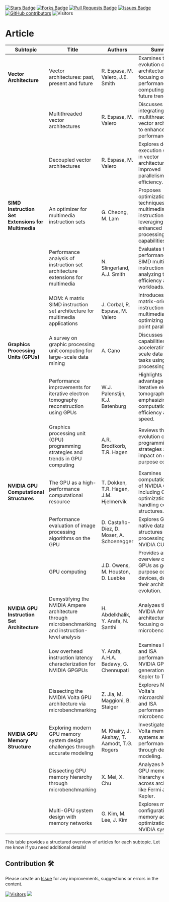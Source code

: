 <a href="https://github.com/drshahizan/project-management/stargazers"><img src="https://img.shields.io/github/stars/drshahizan/project-management" alt="Stars Badge"/></a>
<a href="https://github.com/drshahizan/project-management/network/members"><img src="https://img.shields.io/github/forks/drshahizan/project-management" alt="Forks Badge"/></a>
<a href="https://github.com/drshahizan/project-management/pulls"><img src="https://img.shields.io/github/issues-pr/drshahizan/project-management" alt="Pull Requests Badge"/></a>
<a href="https://github.com/drshahizan/project-management"><img src="https://img.shields.io/github/issues/drshahizan/project-management" alt="Issues Badge"/></a>
<a href="https://github.com/drshahizan/project-management/graphs/contributors"><img alt="GitHub contributors" src="https://img.shields.io/github/contributors/drshahizan/project-management?color=2b9348"></a>
![Visitors](https://api.visitorbadge.io/api/visitors?path=https%3A%2F%2Fgithub.com%2Fdrshahizan%2Fproject-management&labelColor=%23d9e3f0&countColor=%23697689&style=flat)

# Article

| **Subtopic**                             | **Title**                                                                                      | **Authors**                          | **Summary**                                                                                                                                               | **Link**                                                                                   |
|------------------------------------------|----------------------------------------------------------------------------------------------|--------------------------------------|-----------------------------------------------------------------------------------------------------------------------------------------------------------|-------------------------------------------------------------------------------------------|
| **Vector Architecture**                  | Vector architectures: past, present and future                                               | R. Espasa, M. Valero, J.E. Smith    | Examines the evolution of vector architectures, focusing on high-performance computing and future trends.                                                 | [Read Article](https://dl.acm.org/doi/pdf/10.1145/277830.277935)                          |
|                                          | Multithreaded vector architectures                                                          | R. Espasa, M. Valero                | Discusses integrating multithreading into vector architectures to enhance system performance.                                                              | [Read Article](https://upcommons.upc.edu/bitstream/handle/2117/109147/00569677.pdf)       |
|                                          | Decoupled vector architectures                                                              | R. Espasa, M. Valero                | Explores decoupled execution strategies in vector architectures for improved parallelism and efficiency.                                                   | [Read Article](https://upcommons.upc.edu/bitstream/handle/2117/112019/00501193.pdf)       |
| **SIMD Instruction Set Extensions for Multimedia** | An optimizer for multimedia instruction sets                                                | G. Cheong, M. Lam                   | Proposes optimization techniques for multimedia instruction sets, leveraging SIMD for enhanced processing capabilities.                                     | [Read Article](https://citeseerx.ist.psu.edu/document?repid=rep1&type=pdf&doi=f399b7ee40ba344e9da6c4751743459b9416e8c0) |
|                                          | Performance analysis of instruction set architecture extensions for multimedia              | N. Slingerland, A.J. Smith          | Evaluates the performance of SIMD multimedia instruction sets, analyzing their efficiency across workloads.                                                 | [Read Article](https://people.eecs.berkeley.edu/~slingn/publications/mm_isa_perf/mm_isa_perf_msp3.pdf) |
|                                          | MOM: A matrix SIMD instruction set architecture for multimedia applications                 | J. Corbal, R. Espasa, M. Valero     | Introduces a SIMD matrix-oriented instruction set for multimedia, optimizing floating-point parallelism.                                                    | [Read Article](https://dl.acm.org/doi/pdf/10.1145/331532.331547)                          |
| **Graphics Processing Units (GPUs)**     | A survey on graphic processing unit computing for large-scale data mining                   | A. Cano                             | Discusses GPU capabilities in accelerating large-scale data mining tasks using parallel processing.                                                         | [Read Article](https://www.researchgate.net/publication/320806445_A_survey_on_graphic_processing_unit_computing_for_large-scale_data_mining) |
|                                          | Performance improvements for iterative electron tomography reconstruction using GPUs        | W.J. Palenstijn, K.J. Batenburg     | Highlights GPU advantages in iterative electron tomography, emphasizing computational efficiency and speed.                                                  | [Read Article](https://visielab.uantwerpen.be/sites/default/files/jsb11_0.pdf)           |
|                                          | Graphics processing unit (GPU) programming strategies and trends in GPU computing          | A.R. Brodtkorb, T.R. Hagen          | Reviews the evolution of GPU programming strategies and their impact on general-purpose computing.                                                          | [Read Article](https://www.duo.uio.no/bitstream/handle/10852/40283/dravhandling-saetra-DUO.pdf) |
| **NVIDIA GPU Computational Structures**  | The GPU as a high-performance computational resource                                         | T. Dokken, T.R. Hagen, J.M. Hjelmervik | Examines computational uses of NVIDIA GPUs, including CUDA optimizations and handling control structures.                                                   | [Read Article](https://www.sintef.no/globalassets/upload/ikt/9011/geometri/gpgpu/pdf/dokken_sccg_2005.pdf) |
|                                          | Performance evaluation of image processing algorithms on the GPU                            | D. Castaño-Díez, D. Moser, A. Schoenegger | Explores GPU-native data structures for image processing using NVIDIA CUDA.                                                                                | [Read Article](https://www.sciencedirect.com/science/article/pii/S1047847708001792)      |
|                                          | GPU computing                                                                               | J.D. Owens, M. Houston, D. Luebke   | Provides an overview of NVIDIA GPUs as general-purpose computing devices, detailing their architectural evolution.                                           | [Read Article](https://escholarship.org/content/qt0cv1p1nc/qt0cv1p1nc_noSplash_e93469c5acbe804c7c045217eee807bb.pdf) |
| **NVIDIA GPU Instruction Set Architecture** | Demystifying the NVIDIA Ampere architecture through microbenchmarking and instruction-level analysis | H. Abdelkhalik, Y. Arafa, N. Santhi | Analyzes the NVIDIA Ampere architecture, focusing on ISA and microbenchmarking.                                                                             | [Read Article](https://arxiv.org/pdf/2208.11174)                                           |
|                                          | Low overhead instruction latency characterization for NVIDIA GPGPUs                        | Y. Arafa, A.H.A. Badawy, G. Chennupati | Examines latency and ISA performance across NVIDIA GPU generations, from Kepler to Turing.                                                                  | [Read Article](https://arxiv.org/pdf/1905.08778)                                           |
|                                          | Dissecting the NVIDIA Volta GPU architecture via microbenchmarking                         | Z. Jia, M. Maggioni, B. Staiger     | Explores NVIDIA Volta's microarchitecture and ISA performance using microbenchmarking.                                                                       | [Read Article](https://arxiv.org/abs/1804.06826)                                           |
| **NVIDIA GPU Memory Structure**          | Exploring modern GPU memory system design challenges through accurate modeling             | M. Khairy, J. Akshay, T. Aamodt, T.G. Rogers | Investigates NVIDIA Volta memory systems and their performance through detailed modeling.                                                                    | [Read Article](https://arxiv.org/pdf/1810.07269)                                           |
|                                          | Dissecting GPU memory hierarchy through microbenchmarking                                  | X. Mei, X. Chu                      | Analyzes NVIDIA GPU memory hierarchy evolution across architectures like Fermi and Kepler.                                                                   | [Read Article](https://ieeexplore.ieee.org/abstract/document/7445236)                    |
|                                          | Multi-GPU system design with memory networks                                               | G. Kim, M. Lee, J. Kim              | Explores multi-GPU configurations and memory access optimization in NVIDIA systems.                                                                          | [Read Article](https://www.academia.edu/download/99530528/2014MICRO.pdf)                 |

This table provides a structured overview of articles for each subtopic. Let me know if you need additional details!

## Contribution 🛠️
Please create an [Issue](https://github.com/drshahizan/project-management/issues) for any improvements, suggestions or errors in the content.

[![Visitors](https://api.visitorbadge.io/api/visitors?path=https%3A%2F%2Fgithub.com%2Fdrshahizan&labelColor=%23697689&countColor=%23555555&style=plastic)](https://visitorbadge.io/status?path=https%3A%2F%2Fgithub.com%2Fdrshahizan)
![](https://hit.yhype.me/github/profile?user_id=81284918)


